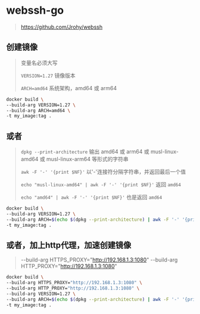 # webssh-go
> https://github.com/Jrohy/webssh
> 
## 创建镜像
> 变量名必须大写
>
> `VERSION=1.27` 镜像版本
> 
> `ARCH=amd64` 系统架构，amd64 或 arm64

```sh
docker build \
--build-arg VERSION=1.27 \
--build-arg ARCH=amd64 \
-t my_image:tag .
```

## 或者
> `dpkg --print-architecture` 输出 amd64 或 arm64 或 musl-linux-amd64 或 musl-linux-arm64 等形式的字符串
> 
> `awk -F '-' '{print $NF}'` 以'-'连接符分隔字符串，并返回最后一个值
>
> `echo "musl-linux-amd64" | awk -F '-' '{print $NF}'` 返回 `amd64`
>
> `echo "amd64" | awk -F '-' '{print $NF}'` 也是返回 `amd64`

```sh
docker build \
--build-arg VERSION=1.27 \
--build-arg ARCH=$(echo $(dpkg --print-architecture) | awk -F '-' '{print $NF}') \
-t my_image:tag .
```

## 或者，加上http代理，加速创建镜像
> --build-arg HTTPS_PROXY="http://192.168.1.3:1080" --build-arg HTTP_PROXY="http://192.168.1.3:1080"

```sh
docker build \
--build-arg HTTPS_PROXY="http://192.168.1.3:1080" \
--build-arg HTTP_PROXY="http://192.168.1.3:1080" \
--build-arg VERSION=1.27 \
--build-arg ARCH=$(echo $(dpkg --print-architecture) | awk -F '-' '{print $NF}') \
-t my_image:tag .
```
